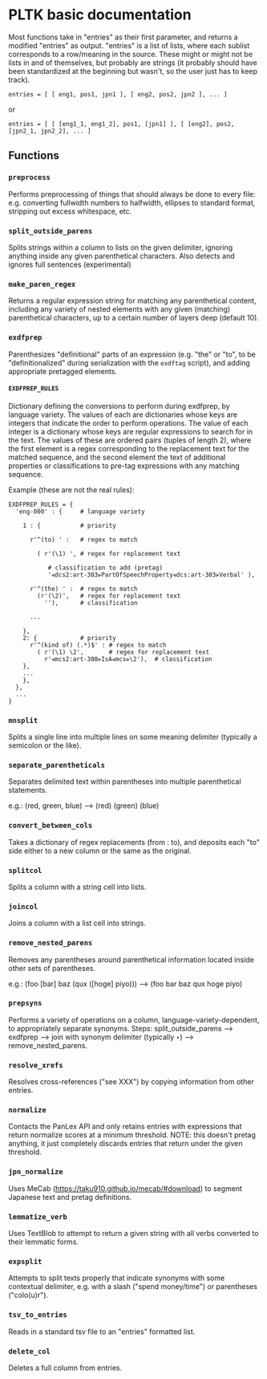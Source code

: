 # PLTK basic documentation

Most functions take in "entries" as their first parameter, and returns a modified "entries" as output. "entries" is a list of lists, where each sublist corresponds to a row/meaning in the source. These might or might not be lists in and of themselves, but probably are strings (it probably should have been standardized at the beginning but wasn't, so the user just has to keep track).

`entries = [ [ eng1, pos1, jpn1 ], [ eng2, pos2, jpn2 ], ... ]`

or

`entries = [ [ [eng1_1, eng1_2], pos1, [jpn1] ], [ [eng2], pos2, [jpn2_1, jpn2_2], ... ]`

## Functions

### `preprocess`

Performs preprocessing of things that should always be done to every file: e.g. converting fullwidth numbers to halfwidth, ellipses to standard format, stripping out excess whitespace, etc.

### `split_outside_parens`

Splits strings within a column to lists on the given delimiter, ignoring anything inside any given parenthetical characters. Also detects and ignores full sentences (experimental)

### `make_paren_regex`

Returns a regular expression string for matching any parenthetical content, including any variety of nested elements with any given (matching) parenthetical characters, up to a certain number of layers deep (default 10).

### `exdfprep`

Parenthesizes "definitional" parts of an expression (e.g. "the" or "to", to be "definitionalized" during serialization with the `exdftag` script), and adding appropriate pretagged elements.

#### `EXDFPREP_RULES`

Dictionary defining the conversions to perform during exdfprep, by language variety. The values of each are dictionaries whose keys are integers that indicate the order to perform operations. The value of each integer is a dictionary whose keys are regular expressions to search for in the text. The values of these are ordered pairs (tuples of length 2), where the first element is a regex corresponding to the replacement text for the matched sequence, and the second element the text of additional properties or classifications to pre-tag expressions with any matching sequence.

Example (these are not the real rules):

```
EXDFPREP_RULES = {
  'eng-000' : {     # language variety

    1 : {           # priority

      r'^(to) ' :   # regex to match

        ( r'(\1) ', # regex for replacement text

           # classification to add (pretag)
           '⫷dcs2:art-303⫸PartOfSpeechProperty⫷dcs:art-303⫸Verbal' ), 

      r'^(the) ' :  # regex to match
        (r'(\2)',   # regex for replacement text
          ''),      # classification

      ...

    },
    2: {            # priority
      r'^(kind of) (.*)$' : # regex to match
        ( r'(\1) \2',       # regex for replacement text
          r'⫷mcs2:art-300⫸IsA⫷mcs⫸\2'),  # classification
    },
    ...
    },
  },
  ...
}
```

### `mnsplit`

Splits a single line into multiple lines on some meaning delimiter (typically a semicolon or the like).

### `separate_parentheticals`

Separates delimited text within parentheses into multiple parenthetical statements.

e.g.: (red, green, blue) --> (red) (green) (blue)

### `convert_between_cols`

Takes a dictionary of regex replacements (from : to), and deposits each "to" side either to a new column or the same as the original.

### `splitcol`

Splits a column with a string cell into lists.

### `joincol`

Joins a column with a list cell into strings.

### `remove_nested_parens`

Removes any parentheses around parenthetical information located inside other sets of parentheses.

e.g.: (foo [bar] baz (qux ([hoge] piyo))) --> (foo bar baz qux hoge piyo)

### `prepsyns`

Performs a variety of operations on a column, language-variety-dependent, to appropriately separate synonyms. Steps: split_outside_parens --> exdfprep --> join with synonym delimiter (typically ‣) --> remove_nested_parens.

### `resolve_xrefs`

Resolves cross-references ("see XXX") by copying information from other entries.

### `normalize`

Contacts the PanLex API and only retains entries with expressions that return normalize scores at a minimum threshold. NOTE: this doesn't pretag anything, it just completely discards entries that return under the given threshold.

### `jpn_normalize`

Uses MeCab (https://taku910.github.io/mecab/#download) to segment Japanese text and pretag definitions.

### `lemmatize_verb`

Uses TextBlob to attempt to return a given string with all verbs converted to their lemmatic forms.

### `expsplit`

Attempts to split texts properly that indicate synonyms with some contextual delimiter, e.g. with a slash ("spend money/time") or parentheses ("colo(u)r").

### `tsv_to_entries`

Reads in a standard tsv file to an "entries" formatted list.

### `delete_col`

Deletes a full column from entries.
